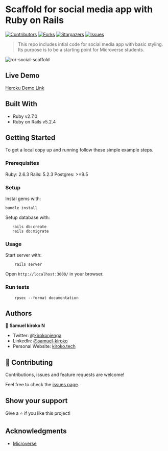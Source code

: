 # Scaffold for social media app with Ruby on Rails

[![Contributors][contributors-shield]][contributors-url]
[![Forks][forks-shield]][forks-url]
[![Stargazers][stars-shield]][stars-url]
[![Issues][issues-shield]][issues-url]

> This repo includes intial code for social media app with basic styling. Its purpose is to be a starting point for Microverse students.

![ror-social-scaffold](https://user-images.githubusercontent.com/49276315/82429659-95f23980-9a8c-11ea-985e-1989fc0c6520.png)

## Live Demo

[Heroku Demo Link](https://sam-stay-in-touch.herokuapp.com/)

## Built With

- Ruby v2.7.0
- Ruby on Rails v5.2.4

## Getting Started

To get a local copy up and running follow these simple example steps.

### Prerequisites

Ruby: 2.6.3
Rails: 5.2.3
Postgres: >=9.5

### Setup

Instal gems with:

```
bundle install
```

Setup database with:

```
   rails db:create
   rails db:migrate
```

### Usage

Start server with:

```
    rails server
```

Open `http://localhost:3000/` in your browser.

### Run tests

```
    rpsec --format documentation
```

## Authors

👤 **Samuel kiroko N**

- Twitter: [@kirokonjenga](https://twitter.com/kirokonjenga)
- LinkedIn: [@samuel-kiroko](https://www.linkedin.com/in/samuel-kiroko/)
- Personal Website: [kiroko.tech](https://www.kiroko.tech/)

## 🤝 Contributing

Contributions, issues and feature requests are welcome!

Feel free to check the [issues page](issues/).

## Show your support

Give a ⭐️ if you like this project!

## Acknowledgments

- [Microverse](https://microverse.org)

[contributors-shield]: https://img.shields.io/github/contributors/Samkiroko/Stay-in-touch.svg?style=flat-square
[contributors-url]: https://github.com/Samkiroko/Stay-in-touch/graphs/contributors
[forks-shield]: https://img.shields.io/github/forks/Samkiroko/Stay-in-touch
[forks-url]: https://github.com/Samkiroko/Stay-in-touch/network/members
[stars-shield]: https://img.shields.io/github/stars/Samkiroko/Stay-in-touch
[stars-url]: https://github.com/Samkiroko/Stay-in-touch/stargazers
[issues-shield]: https://img.shields.io/github/issues/Samkiroko/Stay-in-touch
[issues-url]: https://github.com/Samkiroko/Stay-in-touch/issues
[license-shield]: https://img.shields.io/github/license/Samkiroko/Stay-in-touch
